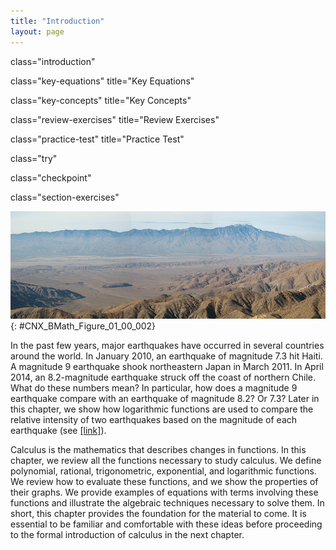 ```yaml
---
title: "Introduction"
layout: page
---
```



<cnx-pi data-type="cnx.flag.introduction"> class="introduction" </cnx-pi>

<cnx-pi data-type="cnx.eoc">class="key-equations" title="Key Equations"</cnx-pi>

<cnx-pi data-type="cnx.eoc">class="key-concepts" title="Key Concepts"</cnx-pi>

<cnx-pi data-type="cnx.eoc">class="review-exercises" title="Review Exercises"</cnx-pi>

<cnx-pi data-type="cnx.eoc">class="practice-test" title="Practice Test"</cnx-pi>

<cnx-pi data-type="cnx.answers">class="try"</cnx-pi>

<cnx-pi data-type="cnx.answers">class="checkpoint"</cnx-pi>

<cnx-pi data-type="cnx.answers">class="section-exercises"</cnx-pi>

 ![A photograph of an earthquake fault.](../resources/CNX_Calc_Figure_01_00_003.jpg "A portion of the San Andreas Fault in California. Major faults like this are the sites of most of the strongest earthquakes ever recorded. (credit: modification of work by Robb Hannawacker, NPS)"){: #CNX_BMath_Figure_01_00_002}

In the past few years, major earthquakes have occurred in several countries around the world. In January 2010, an earthquake of magnitude 7.3 hit Haiti. A magnitude 9 earthquake shook northeastern Japan in March 2011. In April 2014, an 8.2-magnitude earthquake struck off the coast of northern Chile. What do these numbers mean? In particular, how does a magnitude 9 earthquake compare with an earthquake of magnitude 8.2? Or 7.3? Later in this chapter, we show how logarithmic functions are used to compare the relative intensity of two earthquakes based on the magnitude of each earthquake (see [\[link\]](/m53481#fs-id1170572128672)).

Calculus is the mathematics that describes changes in functions. In this chapter, we review all the functions necessary to study calculus. We define polynomial, rational, trigonometric, exponential, and logarithmic functions. We review how to evaluate these functions, and we show the properties of their graphs. We provide examples of equations with terms involving these functions and illustrate the algebraic techniques necessary to solve them. In short, this chapter provides the foundation for the material to come. It is essential to be familiar and comfortable with these ideas before proceeding to the formal introduction of calculus in the next chapter.

